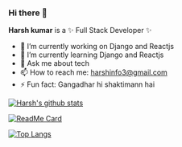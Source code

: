 ### Hi there 👋

**Harsh kumar** is a ✨ Full Stack Developer ✨

- 🔭 I’m currently working on Django and Reactjs
- 🌱 I’m currently learning Django and Reactjs
- 💬 Ask me about tech
- 📫 How to reach me: harshinfo3@gmail.com
- ⚡ Fun fact: Gangadhar hi shaktimann hai


[![Harsh's github stats](https://github-readme-stats.vercel.app/api?username=iamharshkumar&count_private=true&show_icons=true&theme=dark)](https://github.com/iamharshkumar/github-readme-stats)

[![ReadMe Card](https://github-readme-stats.vercel.app/api/pin/?username=iamharshkumar&repo=django-react-photodiary&theme=dark)](https://github.com/iamharshkumar/github-readme-stats)


[![Top Langs](https://github-readme-stats.vercel.app/api/top-langs/?username=iamharshkumar&layout=compact&theme=radical)](https://github.com/iamharshkumar/github-readme-stats)
